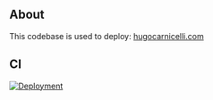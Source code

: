 ## About

This codebase is used to deploy: [hugocarnicelli.com](https://hugocarnicelli.com)

## CI

[![Deployment](https://github.com/cubitouch/portfolio/actions/workflows/deploy.yml/badge.svg)](https://github.com/cubitouch/portfolio/actions/workflows/deploy.yml)
